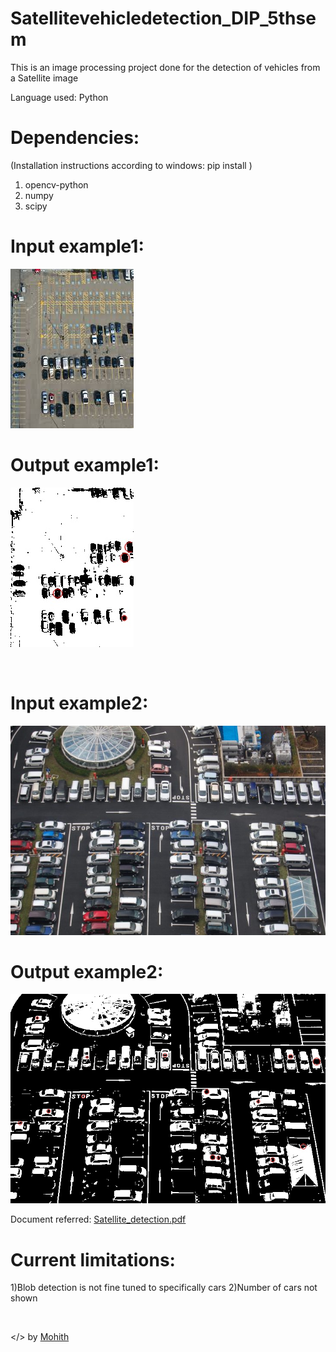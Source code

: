 # Satellitevehicledetection_DIP_5thsem
This is an image processing project done for the detection of vehicles from a Satellite image

Language used: Python

# Dependencies: 
(Installation instructions according to windows: pip install <name of library>)
1) opencv-python
2) numpy
3) scipy
  
# Input example1:
![Satellite parking lot image](https://github.com/mohith2017/Satellitevehicledetection_DIP_5thsem/blob/master/image.jpg)

# Output example1:
![Satellite parking lot image](https://github.com/mohith2017/Satellitevehicledetection_DIP_5thsem/blob/master/image_final_ex1.jpg)

<br/>

# Input example2:
![Satellite parking lot image](https://github.com/mohith2017/Satellitevehicledetection_DIP_5thsem/blob/master/y.jpg)

# Output example2:
![Satellite parking lot image](https://github.com/mohith2017/Satellitevehicledetection_DIP_5thsem/blob/master/image_final.jpg)


Document referred:
[Satellite_detection.pdf](https://pdfs.semanticscholar.org/e060/7f93de4cb3c408cd156769ddb4d2d105e873.pdf)

# Current limitations:
  1)Blob detection is not fine tuned to specifically cars
  2)Number of cars not shown 
  
  <br/>

</> by [Mohith](https://github.com/mohith2017)
